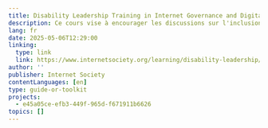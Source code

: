 ```yaml
---
title: Disability Leadership Training in Internet Governance and Digital Rights
description: Ce cours vise à encourager les discussions sur l'inclusion numérique des personnes handicapées dans la gouvernance de l'internet. Il se concentre sur le développement de leaders dans ce domaine, sur l'ancrage du handicap et de l'accessibilité dans les débats sur la gouvernance de l'internet et sur la sensibilisation aux cadres politiques en matière d'accessibilité. Les participants acquerront des connaissances sur la relation entre l'accessibilité numérique et la gouvernance de l'internet, découvriront le rôle des principales organisations en matière d'accessibilité et développeront des compétences pratiques en matière de communication et de plaidoyer pour la promotion de l'accessibilité numérique. Le cours s'adresse aux personnes handicapées, aux défenseurs des personnes handicapées, aux praticiens de la gouvernance de l'internet et aux formateurs qui travaillent sur l'accessibilité et les droits numériques.
lang: fr
date: 2025-05-06T12:29:00
linking:
  type: link
  link: https://www.internetsociety.org/learning/disability-leadership/
author: ''
publisher: Internet Society
contentLanguages: [en]
type: guide-or-toolkit
projects:
  - e45a05ce-efb3-449f-965d-f671911b6626
topics: []
---
```

